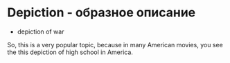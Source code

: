 # Depiction - образное описание

- depiction of war


So, this is a very popular topic, because in many American movies, you see the this depiction of high school in America.